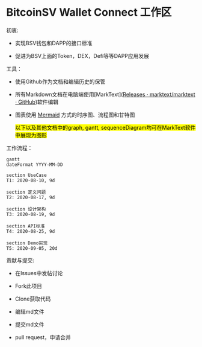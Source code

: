 # BitcoinSV Wallet Connect 工作区

初衷:

- 实现BSV钱包和DAPP的接口标准

- 促进为BSV上面的Token，DEX，Defi等等DAPP应用发展

工具：

- 使用Github作为文档和编辑历史的保管

- 所有Markdown文档在电脑端使用[MarkText]([Releases · marktext/marktext · GitHub](https://github.com/marktext/marktext/releases))软件编辑

- 图表使用 [Mermaid](https://mermaid-js.github.io/mermaid/#/README) 方式的时序图、流程图和甘特图
  
  <mark>以下以及其他文档中的graph, gantt, sequenceDiagram均可在MarkText软件中展现为图形</mark>

工作流程：

```mermaid
gantt
dateFormat YYYY-MM-DD

section UseCase
T1: 2020-08-10, 9d

section 定义问题
T2: 2020-08-17, 9d

section 设计架构
T3: 2020-08-19, 9d

section API标准
T4: 2020-08-25, 9d

section Demo实现
T5: 2020-09-05, 20d
```

贡献与提交:

* 在Issues中发帖讨论
- Fork此项目

- Clone获取代码
* 编辑md文件

* 提交md文件

* pull request，申请合并
